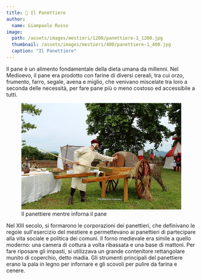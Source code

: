 ```yaml
---
title: 🥖 Il Panettiere
author:
  name: Giampaolo Russo
image: 
  path: /assets/images/mestieri/1200/panettiere-1_1200.jpg
  thumbnail: /assets/images/mestieri/400/panettiere-1_400.jpg
  caption: "Il Panettiere"
---
```



Il pane è un alimento fondamentale della dieta umana da millenni. Nel Medioevo,
il pane era prodotto con farine di diversi cereali, tra cui orzo, frumento,
farro, segale, avena e miglio, che venivano miscelate tra loro a seconda delle
necessità, per fare pane più o meno costoso ed accessibile a tutti.

<!-- more -->

<figure class="align-center">
    <img src="/assets/images/mestieri/800/panettiere-2_800.jpg" alt="Il panettiere mentre inforna il pane">
  <figcaption>Il panettiere mentre inforna il pane</figcaption>
</figure>

Nel XIII secolo, si formarono le corporazioni dei panettieri, che definivano le
regole sull'esercizio del mestiere e permettevano ai panettieri di partecipare
alla vita sociale e politica dei comuni. Il forno medievale era simile a quello
moderno: una camera di cottura a volta ribassata e una base di mattoni. Per fare
riposare gli impasti, si utilizzava un grande contenitore rettangolare munito di
coperchio, detto madia. Gli strumenti principali del panettiere erano la pala in
legno per infornare e gli scovoli per pulire da farina e cenere.
